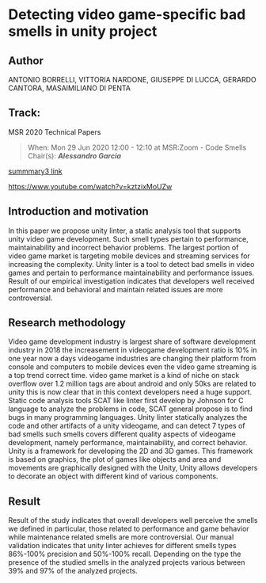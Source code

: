 

# Detecting video game-specific bad smells in unity project

## Author
ANTONIO BORRELLI, VITTORIA NARDONE, GIUSEPPE DI LUCCA, GERARDO 
CANTORA, MASAIMILIANO DI PENTA

## Track: 
 MSR 2020 Technical Papers

>When: Mon 29 Jun 2020 12:00 - 12:10 at MSR:Zoom - Code Smells
Chair(s): **_Alessandro Garcia_**


[summmary3 link](http://www.ing.unisannio.it/mdipenta/papers/unitysmells.pdf)

https://www.youtube.com/watch?v=kztzixMoUZw

## Introduction and motivation

In this paper we propose unity linter, a static analysis tool that supports unity video game 
development. Such smell types pertain to performance, maintainability and incorrect behavior 
problems. The largest portion of video game market is targeting mobile devices and 
streaming services for increasing the complexity. Unity linter is a tool to detect bad smells 
in video games and pertain to performance maintainability and performance issues. Result 
of our empirical investigation indicates that developers well received performance and 
behavioral and maintain related issues are more controversial.

## Research methodology 

Video game development industry is largest share of software development industry in 
2018 the increasement in videogame development ratio is 10% in one year now a days 
videogame industries are changing their platform from console and computers to mobile 
devices even the video game streaming is a top trend correct time. video game market is a 
kind of niche on stack overflow over 1.2 million tags are about android and only 50ks are 
related to unity this is now clear that in this context developers need a huge support. 
Static code analysis tools SCAT like linter first develop by Johnson for C language to analyze
the problems in code, SCAT general propose is to find bugs in many programming 
languages. Unity linter statically analyzes the code and other artifacts of a unity videogame, 
and can detect 7 types of bad smells such smells covers different quality aspects of 
videogame development, namely performance, maintainability, and correct behavior.
Unity is a framework for developing the 2D and 3D games. This framework is based on 
graphics, the plot of games like objects and area and movements are graphically designed 
with the Unity, Unity allows developers to decorate an object with different kind of various
components.


## Result

Result of the study indicates that overall developers well perceive the smells we defined in 
particular, those related to performance and game behavior while maintenance related smells 
are more controversial. Our manual validation indicates that unity linter achieves for different 
smells types 86%-100% precision and 50%-100% recall. Depending on the type the presence of 
the studied smells in the analyzed projects various between 39% and 97% of the analyzed 
projects.

